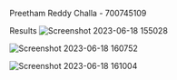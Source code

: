 
Preetham Reddy Challa - 700745109




Results
![Screenshot 2023-06-18 155028](https://github.com/Preetham1526/ML-Project/assets/137002710/db97ef9a-a758-4c29-813b-9209063bd0e4)

![Screenshot 2023-06-18 160752](https://github.com/Preetham1526/ML-Project/assets/137002710/bc91eb7f-7dc9-4578-b401-ab9559a88131)

![Screenshot 2023-06-18 161004](https://github.com/Preetham1526/ML-Project/assets/137002710/35e9e45f-fd3f-4458-9753-5b9964c404c6)
